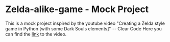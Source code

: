 # Zelda-alike-game - Mock Project
This is a mock project inspired by the youtube video "Creating a Zelda style game in Python [with some Dark Souls elements]" -- Clear Code
Here you can find the [link](https://www.youtube.com/watch?v=QU1pPzEGrqw&list=LL&index=1&t=33s) to the video.
